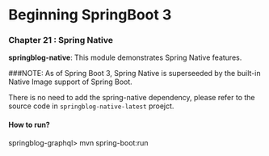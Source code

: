# Beginning SpringBoot 3


### Chapter 21 : Spring Native

**springblog-native**: This module demonstrates Spring Native features.

###NOTE:
As of Spring Boot 3, Spring Native is superseeded by the built-in Native Image support of Spring Boot.

There is no need to add the spring-native dependency, please refer to the source code in `springblog-native-latest` proejct.

#### How to run?

springblog-graphql> mvn spring-boot:run
